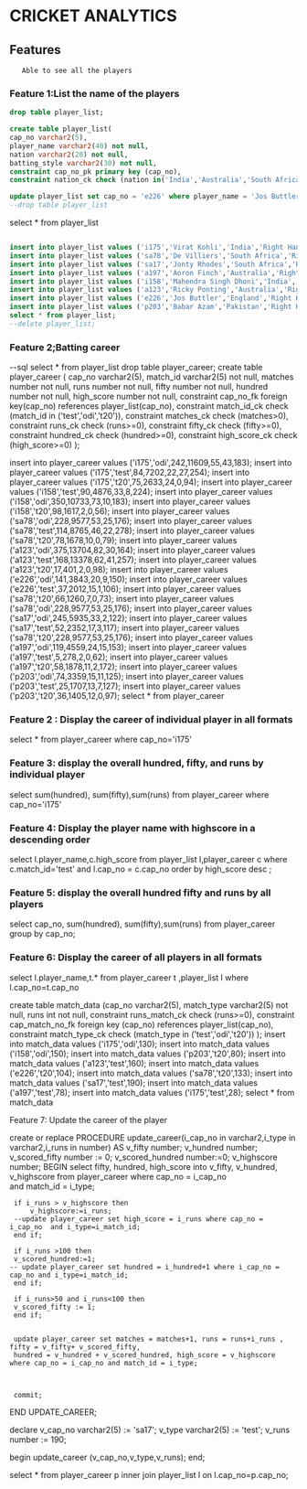 # CRICKET ANALYTICS

## Features
       Able to see all the players
       
### Feature 1:List the name of the players

```sql
drop table player_list;

create table player_list(
cap_no varchar2(5),
player_name varchar2(40) not null,
nation varchar2(20) not null,
batting_style varchar2(30) not null,
constraint cap_no_pk primary key (cap_no),
constraint nation_ck check (nation in('India','Australia','South Africa','England','Pakistan')));

update player_list set cap_no = 'e226' where player_name = 'Jos Buttler'
--drop table player_list

```

select * from player_list

 

```sql

insert into player_list values ('i175','Virat Kohli','India','Right Hand Batsman');
insert into player_list values ('sa78','De Villiers','South Africa','Right Hand Batsman');
insert into player_list values ('sa17','Jonty Rhodes','South Africa','Right Hand Batsman');
insert into player_list values ('a197','Aoron Finch','Australia','Right Hand Batsman');
insert into player_list values ('i158','Mahendra Singh Dhoni','India','Right Hand Batsman');
insert into player_list values ('a123','Ricky Ponting','Australia','Right Hand Batsman');
insert into player_list values ('e226','Jos Buttler','England','Right Hand Batsman');
insert into player_list values ('p203','Babar Azam','Pakistan','Right Hand Batsman');
select * from player_list;
--delete player_list;
```
### Feature 2;Batting career  

--sql
select * from player_list
drop table  player_career;
create table player_career
( cap_no varchar2(5),
match_id varchar2(5) not null,
matches number not null,
runs number not null,
fifty number not null,
hundred number not null,
high_score number not null,
constraint cap_no_fk foreign key(cap_no) references player_list(cap_no),
constraint match_id_ck check (match_id in ('test','odi','t20')),
constraint matches_ck check (matches>0),
constraint runs_ck check (runs>=0),
constraint fifty_ck check (fifty>=0),
constraint hundred_ck check (hundred>=0),
constraint high_score_ck check (high_score>=0)
);

insert into player_career values ('i175','odi',242,11609,55,43,183);
insert into player_career values ('i175','test',84,7202,22,27,254);
insert into player_career values ('i175','t20',75,2633,24,0,94);
insert into player_career values ('i158','test',90,4876,33,8,224);
insert into player_career values ('i158','odi',350,10733,73,10,183);
insert into player_career values ('i158','t20',98,1617,2,0,56);
insert into player_career values ('sa78','odi',228,9577,53,25,176);
insert into player_career values ('sa78','test',114,8765,46,22,278);
insert into player_career values ('sa78','t20',78,1678,10,0,79);
insert into player_career values ('a123','odi',375,13704,82,30,164);
insert into player_career values ('a123','test',168,13378,62,41,257);
insert into player_career values ('a123','t20',17,401,2,0,98);
insert into player_career values ('e226','odi',141,3843,20,9,150);
insert into player_career values ('e226','test',37,2012,15,1,106);
insert into player_career values ('sa78','t20',66,1260,7,0,73);
insert into player_career values ('sa78','odi',228,9577,53,25,176);
insert into player_career values ('sa17','odi',245,5935,33,2,122);
insert into player_career values ('sa17','test',52,2352,17,3,117);
insert into player_career values ('sa78','t20',228,9577,53,25,176);
insert into player_career values ('a197','odi',119,4559,24,15,153);
insert into player_career values ('a197','test',5,278,2,0,62);
insert into player_career values ('a197','t20',58,1878,11,2,172);
insert into player_career values ('p203','odi',74,3359,15,11,125);
insert into player_career values ('p203','test',25,1707,13,7,127);
insert into player_career values ('p203','t20',36,1405,12,0,97);
select * from player_career

### Feature 2 : Display the career of individual player in all formats
select * from player_career where cap_no='i175' 


### Feature 3: display the overall hundred, fifty, and runs by individual player
                                                                                 
select sum(hundred), sum(fifty),sum(runs) from player_career where cap_no='i175' 

### Feature 4: Display the player name with highscore in a descending order 

select l.player_name,c.high_score from player_list l,player_career c where c.match_id='test' and l.cap_no = c.cap_no
order by high_score desc ;  

### Feature 5: display the overall hundred fifty and runs by all players
                                                                                                                                                
select cap_no, sum(hundred), sum(fifty),sum(runs) from player_career group by cap_no; 


### Feature 6: Display the career of all players in all formats

select l.player_name,t.* from player_career t ,player_list l where l.cap_no=t.cap_no  
                                                            


create table match_data (cap_no varchar2(5),
match_type varchar2(5) not null,
runs int not null,
constraint runs_match_ck check (runs>=0),
constraint cap_match_no_fk foreign key (cap_no) references player_list(cap_no),
constraint match_type_ck check (match_type in ('test','odi','t20'))
);
insert into match_data values ('i175','odi',130);
insert into match_data values ('i158','odi',150);
insert into match_data values ('p203','t20',80);
insert into match_data values ('a123','test',160);
insert into match_data values ('e226','t20',104);
insert into match_data values ('sa78','t20',133);
insert into match_data values ('sa17','test',190);
insert into match_data values ('a197','test',78);
insert into match_data values ('i175','test',28);
select * from match_data


Feature 7: Update the career of the player

create or replace PROCEDURE update_career(i_cap_no in varchar2,i_type in varchar2,i_runs in number)
AS
v_fifty number;
v_hundred number;
v_scored_fifty number := 0;
v_scored_hundred number:=0;
v_highscore number;
BEGIN
    select fifty, hundred, high_score into v_fifty, v_hundred, v_highscore from player_career where cap_no = i_cap_no  
     and match_id = i_type;
      
     if i_runs > v_highscore then
         v_highscore:=i_runs;
     --update player_career set high_score = i_runs where cap_no = i_cap_no  and i_type=i_match_id;
     end if;
     
     if i_runs >100 then
     v_scored_hundred:=1;
    -- update player_career set hundred = i_hundred+1 where i_cap_no = cap_no and i_type=i_match_id;
     end if;
     
     if i_runs>50 and i_runs<100 then 
     v_scored_fifty := 1;
     end if;
     
     
     update player_career set matches = matches+1, runs = runs+i_runs , fifty = v_fifty+ v_scored_fifty,
     hundred = v_hundred + v_scored_hundred, high_score = v_highscore where cap_no = i_cap_no and match_id = i_type;
      
     
          
     commit;
END UPDATE_CAREER;


declare
 v_cap_no  varchar2(5) := 'sa17';
 v_type  varchar2(5) := 'test';
 v_runs  number := 190;
 
 begin 
 update_career (v_cap_no,v_type,v_runs);
 end;
 
 
 
 select * from player_career p inner join player_list l on l.cap_no=p.cap_no;
